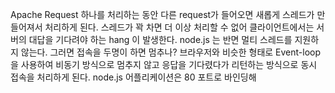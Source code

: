 Apache
Request 하나를 처리하는 동안 다른 request가 들어오면 새롭게 스레드가 만들어져서 처리하게 된다.
스레드가 꽉 차면 더 이상 처리할 수 없어 클라이언트에서는 서버의 대답을 기다려야 하는 hang 이 발생한다.
node.js 는 반면 멀티 스레드를 지원하지 않는다.
그러면 접속을 두명이 하면 멈추나? 브라우저와 비슷한 형태로 Event-loop을 사용하여 비동기 방식으로 멈추지 않고 응답을 기다렸다가 리턴하는 방식으로 동시 접속을 처리하게 된다. node.js 어플리케이션은 80 포트로 바인딩해
